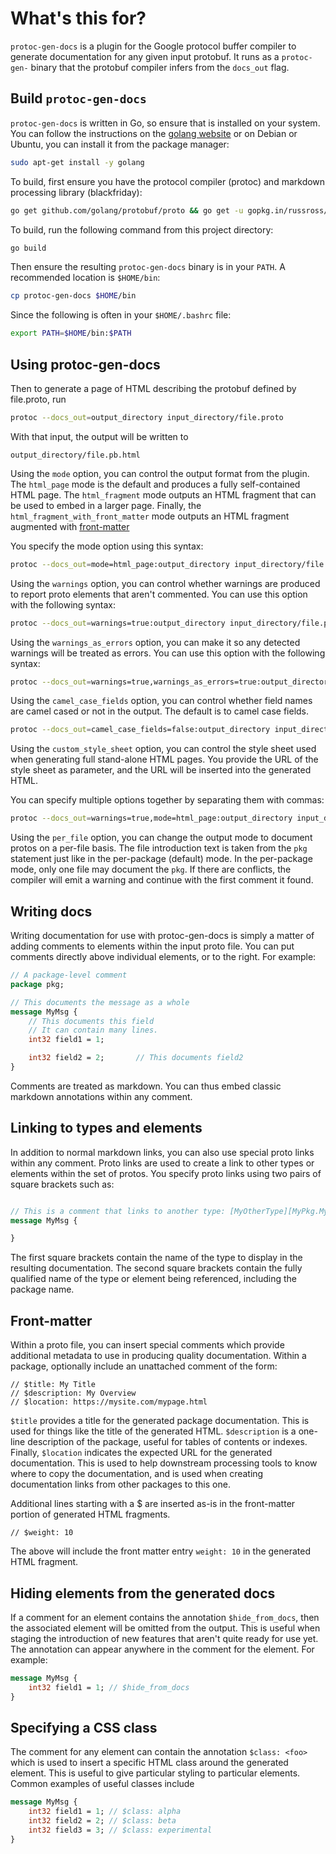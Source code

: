 
# What's this for?

`protoc-gen-docs` is a plugin for the Google protocol buffer compiler to generate
documentation for any given input protobuf. It runs as a `protoc-gen-` binary that the
protobuf compiler infers from the `docs_out` flag.

## Build `protoc-gen-docs`

`protoc-gen-docs` is written in Go, so ensure that is installed on your system. You
can follow the instructions on the [golang website](https://golang.org/doc/install) or
on Debian or Ubuntu, you can install it from the package manager:

```bash
sudo apt-get install -y golang
```

To build, first ensure you have the protocol compiler (protoc) and markdown
processing library (blackfriday):

```bash
go get github.com/golang/protobuf/proto && go get -u gopkg.in/russross/blackfriday.v2
```
To build, run the following command from this project directory:

```bash
go build
```

Then ensure the resulting `protoc-gen-docs` binary is in your `PATH`. A recommended location
is `$HOME/bin`:

```bash
cp protoc-gen-docs $HOME/bin
```

Since the following is often in your `$HOME/.bashrc` file:

```bash
export PATH=$HOME/bin:$PATH
```

## Using protoc-gen-docs

Then to generate a page of HTML describing the protobuf defined by file.proto, run

```bash
protoc --docs_out=output_directory input_directory/file.proto
```

With that input, the output will be written to

	output_directory/file.pb.html

Using the `mode` option, you can control the output format from the plugin. The
`html_page` mode is the default and produces a fully self-contained HTML page.
The `html_fragment` mode outputs an HTML fragment that can be used to embed in a
larger page. Finally, the `html_fragment_with_front_matter` mode outputs an HTML fragment augmented
with [front-matter](https://jekyllrb.com/docs/frontmatter/)

You specify the mode option using this syntax:

```bash
protoc --docs_out=mode=html_page:output_directory input_directory/file.proto
```

Using the `warnings` option, you can control whether warnings are produced
to report proto elements that aren't commented. You can use this option with
the following syntax:

```bash
protoc --docs_out=warnings=true:output_directory input_directory/file.proto
```

Using the `warnings_as_errors` option, you can make it so any detected warnings will
be treated as errors. You can use this option with
the following syntax:

```bash
protoc --docs_out=warnings=true,warnings_as_errors=true:output_directory input_directory/file.proto
```

Using the `camel_case_fields` option, you can control whether field names are camel cased or not in
the output. The default is to camel case fields.

```bash
protoc --docs_out=camel_case_fields=false:output_directory input_directory/file.proto
```

Using the `custom_style_sheet` option, you can control the style sheet used when generating full stand-alone
HTML pages. You provide the URL of the style sheet as parameter, and the URL will be inserted into the generated
HTML.

You can specify multiple options together by separating them with commas:

```bash
protoc --docs_out=warnings=true,mode=html_page:output_directory input_directory/file.proto
```

Using the `per_file` option, you can change the output mode to document protos on a per-file basis. The
file introduction text is taken from the `pkg` statement just like in the per-package (default) mode.
In the per-package mode, only one file may document the `pkg`. If there are conflicts, the compiler
will emit a warning and continue with the first comment it found.

## Writing docs

Writing documentation for use with protoc-gen-docs is simply a matter of adding comments to elements
within the input proto file. You can put comments directly above individual elements, or to the
right. For example:

```proto
// A package-level comment
package pkg;

// This documents the message as a whole
message MyMsg {
    // This documents this field 
    // It can contain many lines.
    int32 field1 = 1;

    int32 field2 = 2;       // This documents field2
}
```

Comments are treated as markdown. You can thus embed classic markdown annotations within any comment.

## Linking to types and elements

In addition to normal markdown links, you can also use special proto links within any comment. Proto
links are used to create a link to other types or elements within the set of protos. You specify proto links
using two pairs of square brackets such as:

```proto

// This is a comment that links to another type: [MyOtherType][MyPkg.MyOtherType]
message MyMsg {

}

```

The first square brackets contain the name of the type to display in the resulting documentation. The second
square brackets contain the fully qualified name of the type or element being referenced, including the
package name.

## Front-matter

Within a proto file, you can insert special comments which provide additional metadata to
use in producing quality documentation. Within a package, optionally include an unattached
comment of the form:

```
// $title: My Title
// $description: My Overview
// $location: https://mysite.com/mypage.html
```
`$title` provides a title for the generated package documentation. This is used for things like the
title of the generated HTML. `$description` is a one-line description of the package, useful for
tables of contents or indexes. Finally, `$location` indicates the expected URL for the generated
documentation. This is used to help downstream processing tools to know where to copy
the documentation, and is used when creating documentation links from other packages to this one.

Additional lines starting with a $ are inserted as-is in the front-matter portion of generated
HTML fragments.

```
// $weight: 10
```

The above will include the front matter entry `weight: 10` in the generated HTML fragment.

## Hiding elements from the generated docs

If a comment for an element contains the annotation `$hide_from_docs`,
then the associated element will be omitted from the output. This is useful when staging the
introduction of new features that aren't quite ready for use yet. The annotation can appear
anywhere in the comment for the element. For example:

```proto
message MyMsg {
    int32 field1 = 1; // $hide_from_docs
}
```

## Specifying a CSS class

The comment for any element can contain the annotation `$class: <foo>` which is used
to insert a specific HTML class around the generated element. This is useful to give
particular styling to particular elements. Common examples of useful classes include

```proto
message MyMsg {
    int32 field1 = 1; // $class: alpha
    int32 field2 = 2; // $class: beta
    int32 field3 = 3; // $class: experimental
}
```
